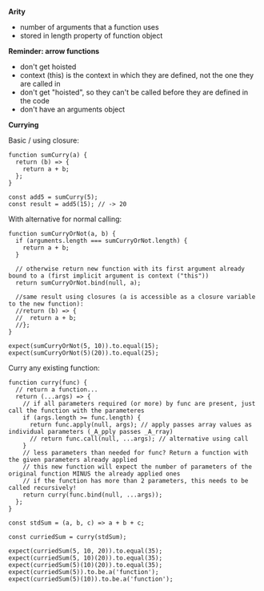 **Arity**
- number of arguments that a function uses
- stored in length property of function object

**Reminder: arrow functions**
- don't get hoisted
- context (this) is the context in which they are defined, not the one they are called in
- don't get "hoisted", so they can't be called before they are defined in the code
- don't have an arguments object

**Currying**

Basic / using closure:

    function sumCurry(a) {
      return (b) => {
        return a + b;
      };
    }

    const add5 = sumCurry(5);
    const result = add5(15); // -> 20


With alternative for normal calling:

    function sumCurryOrNot(a, b) {
      if (arguments.length === sumCurryOrNot.length) {
        return a + b;
      }

      // otherwise return new function with its first argument already bound to a (first implicit argument is context ("this"))
      return sumCurryOrNot.bind(null, a);

      //same result using closures (a is accessible as a closure variable to the new function):
      //return (b) => {
      //  return a + b;
      //};
    }

    expect(sumCurryOrNot(5, 10)).to.equal(15);
    expect(sumCurryOrNot(5)(20)).to.equal(25);

Curry any existing function:

    function curry(func) {
      // return a function...
      return (...args) => {
        // if all parameters required (or more) by func are present, just call the function with the parameteres
        if (args.length >= func.length) {
          return func.apply(null, args); // apply passes array values as individual parameters (_A_pply passes _A_rray)
          // return func.call(null, ...args); // alternative using call
        }
        // less parameters than needed for func? Return a function with the given parameters already applied
        // this new function will expect the number of parameters of the original function MINUS the already applied ones
        // if the function has more than 2 parameters, this needs to be called recursively!
        return curry(func.bind(null, ...args));
      };
    }

    const stdSum = (a, b, c) => a + b + c;

    const curriedSum = curry(stdSum);

    expect(curriedSum(5, 10, 20)).to.equal(35);
    expect(curriedSum(5, 10)(20)).to.equal(35);
    expect(curriedSum(5)(10)(20)).to.equal(35);
    expect(curriedSum(5)).to.be.a('function');
    expect(curriedSum(5)(10)).to.be.a('function');
